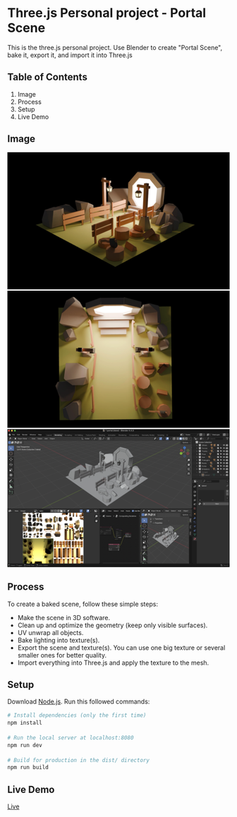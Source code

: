 # Three.js Personal project - Portal Scene
This is the three.js personal project. Use Blender to create "Portal Scene", bake it, export it, and import it into Three.js  

## Table of Contents
1. Image
2. Process
3. Setup
4. Live Demo

## Image
![Portal](./static/image/scene1.png)
![Portal2](./static/image/scene2.png)
![Blender](./static/image/scene3.png)

## Process
To create a baked scene, follow these simple steps:
-   Make the scene in 3D software.
-  Clean up and optimize the geometry (keep only visible surfaces).
-  UV unwrap all objects.
-  Bake lighting into texture(s).
-  Export the scene and texture(s). You can use one big texture or several smaller ones for better quality.
-  Import everything into Three.js and apply the texture to the mesh.

## Setup
Download [Node.js](https://nodejs.org/en/download/).
Run this followed commands:

``` bash
# Install dependencies (only the first time)
npm install

# Run the local server at localhost:8080
npm run dev

# Build for production in the dist/ directory
npm run build
```

## Live Demo
[Live](https://three-js-portal-peach.vercel.app/)